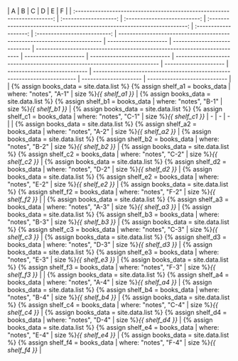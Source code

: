 |                                    A                                     |           B           |              C               |                                    D                                     |           E           |              F               |
| :----------------------------------------------------------------------: | :-------------------: | :--------------------------: | :----------------------------------------------------------------------: | :-------------------: | :--------------------------: | ------------------------------------------------------------------------ | --------------------- | ---------------------------- | ------------------------------------------------------------------------ | --------------------- | ---------------------------- | ------------------------------------------------------------------------ | --------------------- | ---------------------------- | ------------------------------------------------------------------------ | --------------------- | ---------------------------- |
| {% assign books_data = site.data.list %} {% assign shelf_a1 = books_data | where: "notes", "A-1" | size %}<i>{{ shelf_a1 }}</i> | {% assign books_data = site.data.list %} {% assign shelf_b1 = books_data | where: "notes", "B-1" | size %}<i>{{ shelf_b1 }}</i> | {% assign books_data = site.data.list %} {% assign shelf_c1 = books_data | where: "notes", "C-1" | size %}<i>{{ shelf_c1 }}</i> | -                                                                        | -                     | -                            |
| {% assign books_data = site.data.list %} {% assign shelf_a2 = books_data | where: "notes", "A-2" | size %}<i>{{ shelf_a2 }}</i> | {% assign books_data = site.data.list %} {% assign shelf_b2 = books_data | where: "notes", "B-2" | size %}<i>{{ shelf_b2 }}</i> | {% assign books_data = site.data.list %} {% assign shelf_c2 = books_data | where: "notes", "C-2" | size %}<i>{{ shelf_c2 }}</i> | {% assign books_data = site.data.list %} {% assign shelf_d2 = books_data | where: "notes", "D-2" | size %}<i>{{ shelf_d2 }}</i> | {% assign books_data = site.data.list %} {% assign shelf_e2 = books_data | where: "notes", "E-2" | size %}<i>{{ shelf_e2 }}</i> | {% assign books_data = site.data.list %} {% assign shelf_f2 = books_data | where: "notes", "F-2" | size %}<i>{{ shelf_f2 }}</i> |
| {% assign books_data = site.data.list %} {% assign shelf_a3 = books_data | where: "notes", "A-3" | size %}<i>{{ shelf_a3 }}</i> | {% assign books_data = site.data.list %} {% assign shelf_b3 = books_data | where: "notes", "B-3" | size %}<i>{{ shelf_b3 }}</i> | {% assign books_data = site.data.list %} {% assign shelf_c3 = books_data | where: "notes", "C-3" | size %}<i>{{ shelf_c3 }}</i> | {% assign books_data = site.data.list %} {% assign shelf_d3 = books_data | where: "notes", "D-3" | size %}<i>{{ shelf_d3 }}</i> | {% assign books_data = site.data.list %} {% assign shelf_e3 = books_data | where: "notes", "E-3" | size %}<i>{{ shelf_e3 }}</i> | {% assign books_data = site.data.list %} {% assign shelf_f3 = books_data | where: "notes", "F-3" | size %}<i>{{ shelf_f3 }}</i> |
| {% assign books_data = site.data.list %} {% assign shelf_a4 = books_data | where: "notes", "A-4" | size %}<i>{{ shelf_a4 }}</i> | {% assign books_data = site.data.list %} {% assign shelf_b4 = books_data | where: "notes", "B-4" | size %}<i>{{ shelf_b4 }}</i> | {% assign books_data = site.data.list %} {% assign shelf_c4 = books_data | where: "notes", "C-4" | size %}<i>{{ shelf_c4 }}</i> | {% assign books_data = site.data.list %} {% assign shelf_d4 = books_data | where: "notes", "D-4" | size %}<i>{{ shelf_d4 }}</i> | {% assign books_data = site.data.list %} {% assign shelf_e4 = books_data | where: "notes", "E-4" | size %}<i>{{ shelf_e4 }}</i> | {% assign books_data = site.data.list %} {% assign shelf_f4 = books_data | where: "notes", "F-4" | size %}<i>{{ shelf_f4 }}</i> |
